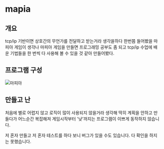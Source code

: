 # mapia

## 개요
tcp/ip 기반이면 상호간의 무언가를 전달하고 받는거라 생각을하다
한번쯤 들어봤을 마피아 게임이 생각나 마피아 게임을 만들면 프로그래밍 공부도 좀 되고
tcp/ip 수업에 배운 기법들을 한 번씩 다 사용해 볼 수 있을 것 같아 만들어봤다.

## 프로그램 구성
![마피아](https://user-images.githubusercontent.com/74966550/173717646-b7453310-adbc-4317-a5db-86e9a5e10613.png)

## 만들고 난 
처음에 별로 어렵지 않고 로직이 많이 사용되지 않을거라 생각해
딱히 계획을 안하고 만들다가 어느순간 복잡해져 게임시작부터 '낮'까지는 프로그램이
이쁘게 동작하지 않습니다.

저 혼자 만들고 저 혼자 테스트를 하다 보니 버그가 있을 수도 있습니다.
다 확인을 하지는 못했습니다.
